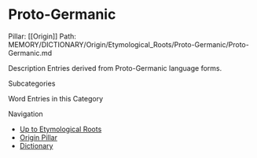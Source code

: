 # Proto-Germanic
Pillar: [[Origin]]
Path: MEMORY/DICTIONARY/Origin/Etymological_Roots/Proto-Germanic/Proto-Germanic.md

Description
Entries derived from Proto-Germanic language forms.

Subcategories

Word Entries in this Category

Navigation
- [Up to Etymological Roots](../Etymological_Roots.md)
- [Origin Pillar](../../Origin.md)
- [Dictionary](../../../dictionary.md)
